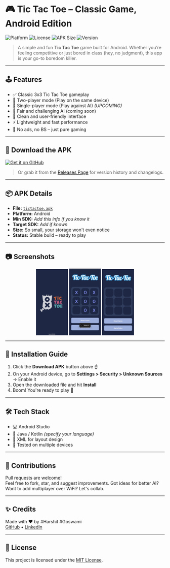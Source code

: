 # 🎮 Tic Tac Toe – Classic Game, Android Edition

![Platform](https://img.shields.io/badge/platform-Android-green.svg)
![License](https://img.shields.io/github/license/your-username/tictactoe)
![APK Size](https://img.shields.io/badge/APK-lightweight-blue)
![Version](https://img.shields.io/badge/version-1.0.0-brightgreen)

> A simple and fun **Tic Tac Toe** game built for Android. Whether you’re feeling competitive or just bored in class (hey, no judgment), this app is your go-to boredom killer.

---

## 🕹️ Features

- ✅ Classic 3x3 Tic Tac Toe gameplay  
- 👥 Two-player mode (Play on the same device)  
- 👤 Single-player mode (Play against AI) *(UPCOMING)*  
- 🧠 Fair and challenging AI (coming soon)  
- 🎨 Clean and user-friendly interface  
- ⚡ Lightweight and fast performance  
- 🚫 No ads, no BS – just pure gaming

---

## 📲 Download the APK

[![Get it on GitHub](https://img.shields.io/badge/Download-APK-blue?style=for-the-badge&logo=android)](./tictactoe.apk)

> Or grab it from the [Releases Page](https://github.com/your-username/tictactoe/releases) for version history and changelogs.

---

## 📦 APK Details

- **File:** [`tictactoe.apk`](./tictactoe.apk)  
- **Platform:** Android  
- **Min SDK:** *Add this info if you know it*  
- **Target SDK:** *Add if known*  
- **Size:** So small, your storage won't even notice  
- **Status:** Stable build – ready to play

---

## 📷 Screenshots

<p align="center">
  <img src="screenshots/splashscreen.png" alt="Splash Screen" width="20%" />
  <img src="screenshots/Gameplay.jpg" alt="Game Screen" width="20%" />
  <img src="screenshots/Homescreen.jpg" alt="Home Screen" width="20%" />
</p>

---

## 🚀 Installation Guide

1. Click the **Download APK** button above ☝️  
2. On your Android device, go to **Settings > Security > Unknown Sources** → Enable it  
3. Open the downloaded file and hit **Install**  
4. Boom! You're ready to play 🎉

---

## 🛠️ Tech Stack

- 💻 Android Studio  
- 🧾 Java / Kotlin *(specify your language)*  
- 🎨 XML for layout design  
- 🧪 Tested on multiple devices

---

## 🙌 Contributions

Pull requests are welcome!  
Feel free to fork, star, and suggest improvements. Got ideas for better AI? Want to add multiplayer over WiFi? Let's collab.

---

## ✨ Credits

Made with ❤️ by #Harshit #Goswami  
[GitHub](https://github.com/HarshitGoswamiii) • [LinkedIn](https://www.linkedin.com/in/harshitgoswamiii/) 

---

## 📄 License

This project is licensed under the [MIT License](LICENSE).
